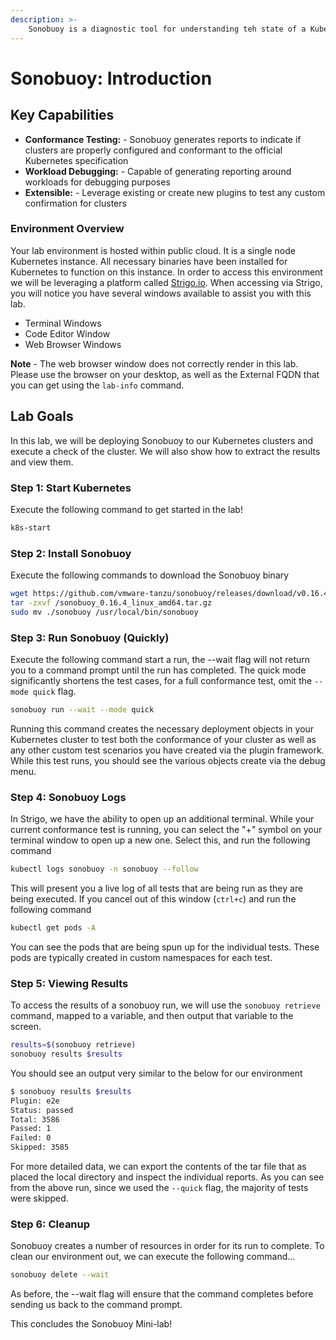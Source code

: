 ```yaml
---
description: >-
    Sonobuoy is a diagnostic tool for understanding teh state of a Kubernetes cluster through conformance and recommended configuration tests.
---
```


# Sonobuoy: Introduction

## Key Capabilities

* **Conformance Testing:** - Sonobuoy generates reports to indicate if clusters are properly configured and conformant to the official Kubernetes specification
* **Workload Debugging:** - Capable of generating reporting around workloads for debugging purposes
* **Extensible:** - Leverage existing or create new plugins to test any custom confirmation for clusters

### Environment Overview

Your lab environment is hosted within public cloud. It is a single node Kubernetes instance. All necessary binaries have been installed for Kubernetes to function on this instance. In order to access this environment we will be leveraging a platform called [Strigo.io](https://strigo.io). When accessing via Strigo, you will notice you have several windows available to assist you with this lab.

* Terminal Windows
* Code Editor Window
* Web Browser Windows

**Note** - The web browser window does not correctly render in this lab. Please use the browser on your desktop, as well as the External FQDN that you can get using the `lab-info` command.

## Lab Goals

In this lab, we will be deploying Sonobuoy to our Kubernetes clusters and execute a check of the cluster. We will also show how to extract the results and view them.

### Step 1: Start Kubernetes

Execute the following command to get started in the lab!

```bash
k8s-start
```

### Step 2: Install Sonobuoy

Execute the following commands to download the Sonobuoy binary

```bash
wget https://github.com/vmware-tanzu/sonobuoy/releases/download/v0.16.4/sonobuoy_0.16.4_linux_amd64.tar.gz
tar -zxvf /sonobuoy_0.16.4_linux_amd64.tar.gz
sudo mv ./sonobuoy /usr/local/bin/sonobuoy

```

### Step 3: Run Sonobuoy (Quickly)

Execute the following command start a run, the --wait flag will not return you to a command prompt until the run has completed. The quick mode significantly shortens the test cases, for a full conformance test, omit the `--mode quick` flag.

```bash
sonobuoy run --wait --mode quick
```

Running this command creates the necessary deployment objects in your Kubernetes cluster to test both the conformance of your cluster as well as any other custom test scenarios you have created via the plugin framework. While this test runs, you should see the various objects create via the debug menu.

### Step 4: Sonobuoy Logs

In Strigo, we have the ability to open up an additional terminal. While your current conformance test is running, you can select the "+" symbol on your terminal window to open up a new one. Select this, and run the following command

```bash
kubectl logs sonobuoy -n sonobuoy --follow

```

This will present you a live log of all tests that are being run as they are being executed. If you cancel out of this window (`ctrl+c`) and run the following command

```bash
kubectl get pods -A
```

You can see the pods that are being spun up for the individual tests. These pods are typically created in custom namespaces for each test.

### Step 5: Viewing Results

To access the results of a sonobuoy run, we will use the `sonobuoy retrieve` command, mapped to a variable, and then output that variable to the screen.

```bash
results=$(sonobuoy retrieve)
sonobuoy results $results

```

You should see an output very similar to the below for our environment

```bash
$ sonobuoy results $results
Plugin: e2e
Status: passed
Total: 3586
Passed: 1
Failed: 0
Skipped: 3585
```

For more detailed data, we can export the contents of the tar file that as placed the local directory and inspect the individual reports. As you can see from the above run, since we used the `--quick` flag, the majority of tests were skipped.

### Step 6: Cleanup

Sonobuoy creates a number of resources in order for its run to complete. To clean our environment out, we can execute the following command...

```bash
sonobuoy delete --wait

```

As before, the --wait flag will ensure that the command completes before sending us back to the command prompt.

This concludes the Sonobuoy Mini-lab!
